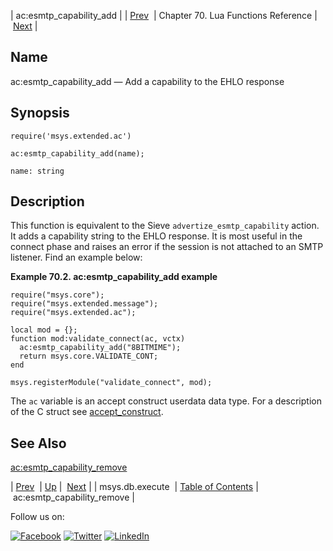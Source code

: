 | ac:esmtp_capability_add |
| [Prev](lua.ref.msys.db.execute.php)  | Chapter 70. Lua Functions Reference |  [Next](lua.ref.ac_esmtp_capability_remove.php) |

<a name="lua.ref.ac_esmtp_capability_add"></a>
## Name

ac:esmtp_capability_add — Add a capability to the EHLO response

<a name="idp14867552"></a>
## Synopsis

`require('msys.extended.ac')`

`ac:esmtp_capability_add(name);`

`name: string`<a name="idp14871168"></a>
## Description

This function is equivalent to the Sieve `advertize_esmtp_capability` action. It adds a capability string to the EHLO response. It is most useful in the connect phase and raises an error if the session is not attached to an SMTP listener. Find an example below:

<a name="lua.ref.ac_esmtp_capability_add.example"></a>

**Example 70.2. ac:esmtp_capability_add example**

```
require("msys.core");
require("msys.extended.message");
require("msys.extended.ac");

local mod = {};
function mod:validate_connect(ac, vctx)
  ac:esmtp_capability_add("8BITMIME");
  return msys.core.VALIDATE_CONT;
end

msys.registerModule("validate_connect", mod);
```

The `ac` variable is an accept construct userdata data type. For a description of the C struct see [accept_construct](https://support.messagesystems.com/docs/web-c-api/structs.accept_construct.php).

<a name="idp14877728"></a>
## See Also

[ac:esmtp_capability_remove](lua.ref.ac_esmtp_capability_remove.php "ac:esmtp_capability_remove")

| [Prev](lua.ref.msys.db.execute.php)  | [Up](lua.function.details.php) |  [Next](lua.ref.ac_esmtp_capability_remove.php) |
| msys.db.execute  | [Table of Contents](index.php) |  ac:esmtp_capability_remove |

Follow us on:

[![Facebook](https://support.messagesystems.com/images/icon-facebook.png)](http://www.facebook.com/messagesystems) [![Twitter](https://support.messagesystems.com/images/icon-twitter.png)](http://twitter.com/#!/MessageSystems) [![LinkedIn](https://support.messagesystems.com/images/icon-linkedin.png)](http://www.linkedin.com/company/message-systems)